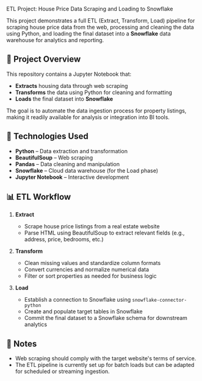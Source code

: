ETL Project: House Price Data Scraping and Loading to Snowflake

This project demonstrates a full ETL (Extract, Transform, Load) pipeline for scraping house price data from the web, processing and cleaning the data using Python, and loading the final dataset into a **Snowflake** data warehouse for analytics and reporting.

## 🚀 Project Overview

This repository contains a Jupyter Notebook that:
- **Extracts** housing data through web scraping
- **Transforms** the data using Python for cleaning and formatting
- **Loads** the final dataset into **Snowflake**

The goal is to automate the data ingestion process for property listings, making it readily available for analysis or integration into BI tools.



## 🔧 Technologies Used

* **Python** – Data extraction and transformation
* **BeautifulSoup** – Web scraping
* **Pandas** – Data cleaning and manipulation
* **Snowflake** – Cloud data warehouse (for the Load phase)
* **Jupyter Notebook** – Interactive development

## 📊 ETL Workflow

1. **Extract**

   * Scrape house price listings from a real estate website
   * Parse HTML using BeautifulSoup to extract relevant fields (e.g., address, price, bedrooms, etc.)

2. **Transform**

   * Clean missing values and standardize column formats
   * Convert currencies and normalize numerical data
   * Filter or sort properties as needed for business logic

3. **Load**

   * Establish a connection to Snowflake using `snowflake-connector-python`
   * Create and populate target tables in Snowflake
   * Commit the final dataset to a Snowflake schema for downstream analytics


## 📌 Notes

* Web scraping should comply with the target website's terms of service.
* The ETL pipeline is currently set up for batch loads but can be adapted for scheduled or streaming ingestion.


